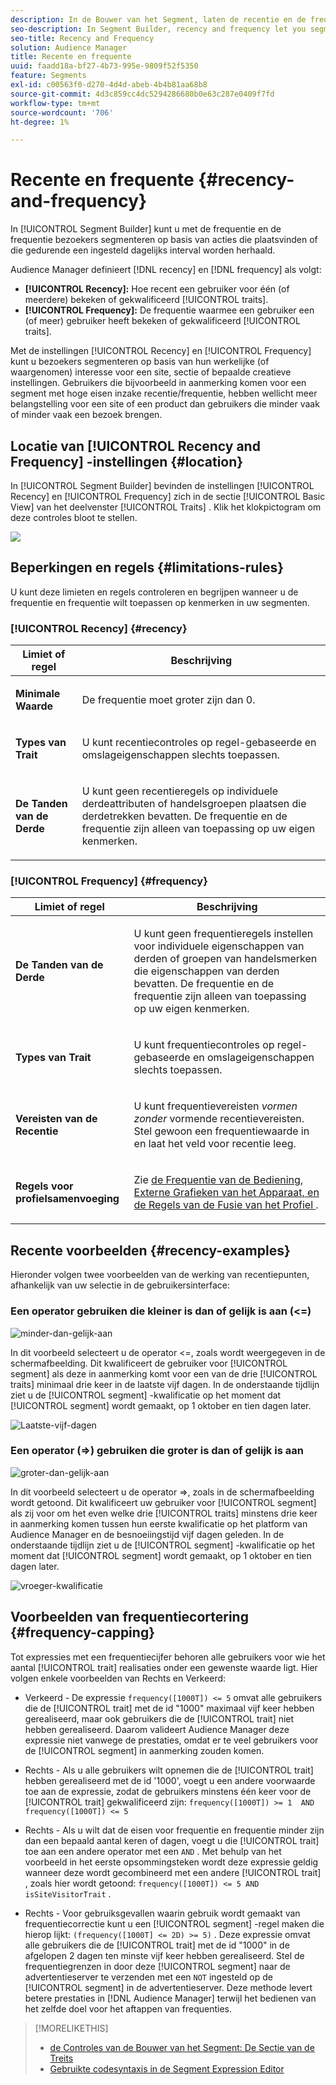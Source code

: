 ```yaml
---
description: In de Bouwer van het Segment, laten de recentie en de frequentie u bezoekers segmenteren die op acties voorkomen of zich over een bepaald dagelijks interval herhalen.
seo-description: In Segment Builder, recency and frequency let you segment visitors based on actions that occur or repeat over a set daily interval.
seo-title: Recency and Frequency
solution: Audience Manager
title: Recente en frequente
uuid: faadd18a-bf27-4b73-995e-9809f52f5350
feature: Segments
exl-id: c00563f0-d270-4d4d-abeb-4b4b81aa68b8
source-git-commit: 4d3c859cc4dc5294286680b0e63c287e0409f7fd
workflow-type: tm+mt
source-wordcount: '706'
ht-degree: 1%

---
```


# Recente en frequente {#recency-and-frequency}

In [!UICONTROL Segment Builder] kunt u met de frequentie en de frequentie bezoekers segmenteren op basis van acties die plaatsvinden of die gedurende een ingesteld dagelijks interval worden herhaald.

Audience Manager definieert [!DNL recency] en [!DNL frequency] als volgt:

* **[!UICONTROL Recency]:** Hoe recent een gebruiker voor één (of meerdere) bekeken of gekwalificeerd [!UICONTROL traits].
* **[!UICONTROL Frequency]:** De frequentie waarmee een gebruiker een (of meer) gebruiker heeft bekeken of gekwalificeerd [!UICONTROL traits].

Met de instellingen [!UICONTROL Recency] en [!UICONTROL Frequency] kunt u bezoekers segmenteren op basis van hun werkelijke (of waargenomen) interesse voor een site, sectie of bepaalde creatieve instellingen. Gebruikers die bijvoorbeeld in aanmerking komen voor een segment met hoge eisen inzake recentie/frequentie, hebben wellicht meer belangstelling voor een site of een product dan gebruikers die minder vaak of minder vaak een bezoek brengen.

## Locatie van [!UICONTROL Recency and Frequency] -instellingen {#location}

In [!UICONTROL Segment Builder] bevinden de instellingen [!UICONTROL Recency] en [!UICONTROL Frequency] zich in de sectie [!UICONTROL Basic View] van het deelvenster [!UICONTROL Traits] . Klik het klokpictogram om deze controles bloot te stellen.

![](assets/recency_frequency.png)

## Beperkingen en regels {#limitations-rules}

U kunt deze limieten en regels controleren en begrijpen wanneer u de frequentie en frequentie wilt toepassen op kenmerken in uw segmenten.

### [!UICONTROL Recency] {#recency}

<table id="table_026064124C694D75B7A960457D50170B"> 
 <thead> 
  <tr> 
   <th colname="col1" class="entry"> Limiet of regel </th> 
   <th colname="col2" class="entry"> Beschrijving </th> 
  </tr> 
 </thead>
 <tbody> 
  <tr> 
   <td colname="col1"> <p> <b> Minimale Waarde </b> </p> </td> 
   <td colname="col2"> <p>De frequentie moet groter zijn dan 0. </p> </td> 
  </tr>
  <tr> 
   <td colname="col1"> <p> <b> Types van Trait </b> </p> </td> 
   <td colname="col2"> <p>U kunt recentiecontroles op regel-gebaseerde en omslageigenschappen slechts toepassen. </p> </td> 
  </tr> 
  <tr> 
   <td colname="col1"> <p> <b> De Tanden van de Derde </b> </p> </td> 
   <td colname="col2"> <p>U kunt geen recentieregels op individuele derdeattributen of handelsgroepen plaatsen die derdetrekken bevatten. De frequentie en de frequentie zijn alleen van toepassing op uw eigen kenmerken. </p> </td> 
  </tr> 
 </tbody> 
</table>

### [!UICONTROL Frequency] {#frequency}

<table id="table_EBD621D26C8B4D03933E8C0753C892A7"> 
 <thead> 
  <tr> 
   <th colname="col1" class="entry"> Limiet of regel </th> 
   <th colname="col2" class="entry"> Beschrijving </th> 
  </tr> 
 </thead>
 <tbody> 
  <tr> 
   <td colname="col1"> <p> <b> De Tanden van de Derde </b> </p> </td> 
   <td colname="col2"> <p>U kunt geen frequentieregels instellen voor individuele eigenschappen van derden of groepen van handelsmerken die eigenschappen van derden bevatten. De frequentie en de frequentie zijn alleen van toepassing op uw eigen kenmerken. </p> </td> 
  </tr> 
  <tr> 
   <td colname="col1"> <p> <b> Types van Trait </b> </p> </td> 
   <td colname="col2"> <p>U kunt frequentiecontroles op regel-gebaseerde en omslageigenschappen slechts toepassen. </p> </td> 
  </tr> 
  <tr> 
   <td colname="col1"> <p> <b> Vereisten van de Recentie </b> </p> </td> 
   <td colname="col2"> <p>U kunt frequentievereisten <i> vormen zonder </i> vormende recentievereisten. Stel gewoon een frequentiewaarde in en laat het veld voor recentie leeg. </p> </td> 
  </tr> 
  <tr> 
   <td colname="col1"> <p><b>Regels voor profielsamenvoeging</b> </p> </td> 
   <td colname="col2"> <p>Zie <a href="../../faq/faq-profile-merge.md#trait-freq-device-rules"> de Frequentie van de Bediening, Externe Grafieken van het Apparaat, en de Regels van de Fusie van het Profiel </a>. </p> </td> 
  </tr> 
 </tbody> 
</table>

## Recente voorbeelden {#recency-examples}

Hieronder volgen twee voorbeelden van de werking van recentiepunten, afhankelijk van uw selectie in de gebruikersinterface:

### Een operator gebruiken die kleiner is dan of gelijk is aan (&lt;=)

![ minder-dan-gelijk-aan ](assets/less-than-equal-to.png)

In dit voorbeeld selecteert u de operator &lt;=, zoals wordt weergegeven in de schermafbeelding. Dit kwalificeert de gebruiker voor [!UICONTROL segment] als deze in aanmerking komt voor een van de drie [!UICONTROL traits] minimaal drie keer in de laatste vijf dagen. In de onderstaande tijdlijn ziet u de [!UICONTROL segment] -kwalificatie op het moment dat [!UICONTROL segment] wordt gemaakt, op 1 oktober en tien dagen later.

![ Laatste-vijf-dagen ](assets/last-5-days.png)

### Een operator (=>) gebruiken die groter is dan of gelijk is aan

![ groter-dan-gelijk-aan ](assets/greater-than-equal-to.png)

In dit voorbeeld selecteert u de operator =>, zoals in de schermafbeelding wordt getoond. Dit kwalificeert uw gebruiker voor [!UICONTROL segment] als zij voor om het even welke drie [!UICONTROL traits] minstens drie keer in aanmerking komen tussen hun eerste kwalificatie op het platform van Audience Manager en de besnoeiingstijd vijf dagen geleden. In de onderstaande tijdlijn ziet u de [!UICONTROL segment] -kwalificatie op het moment dat [!UICONTROL segment] wordt gemaakt, op 1 oktober en tien dagen later.

![ vroeger-kwalificatie ](assets/earlier-qualification.png)


## Voorbeelden van frequentiecortering {#frequency-capping}

Tot expressies met een frequentiecijfer behoren alle gebruikers voor wie het aantal [!UICONTROL trait] realisaties onder een gewenste waarde ligt. Hier volgen enkele voorbeelden van Rechts en Verkeerd:

* Verkeerd - De expressie `frequency([1000T]) <= 5` omvat alle gebruikers die de [!UICONTROL trait] met de id &quot;1000&quot; maximaal vijf keer hebben gerealiseerd, maar ook gebruikers die de [!UICONTROL trait] niet hebben gerealiseerd. Daarom valideert Audience Manager deze expressie niet vanwege de prestaties, omdat er te veel gebruikers voor de [!UICONTROL segment] in aanmerking zouden komen.

* Rechts - Als u alle gebruikers wilt opnemen die de [!UICONTROL trait] hebben gerealiseerd met de id &#39;1000&#39;, voegt u een andere voorwaarde toe aan de expressie, zodat de gebruikers minstens één keer voor de [!UICONTROL trait] gekwalificeerd zijn: `frequency([1000T]) >= 1  AND  frequency([1000T]) <= 5`

* Rechts - Als u wilt dat de eisen voor frequentie en frequentie minder zijn dan een bepaald aantal keren of dagen, voegt u die [!UICONTROL trait] toe aan een andere operator met een `AND` . Met behulp van het voorbeeld in het eerste opsommingsteken wordt deze expressie geldig wanneer deze wordt gecombineerd met een andere [!UICONTROL trait] , zoals hier wordt getoond: `frequency([1000T]) <= 5 AND isSiteVisitorTrait` .

* Rechts - Voor gebruiksgevallen waarin gebruik wordt gemaakt van frequentiecorrectie kunt u een [!UICONTROL segment] -regel maken die hierop lijkt: `(frequency([1000T] <= 2D) >= 5)` . Deze expressie omvat alle gebruikers die de [!UICONTROL trait] met de id &quot;1000&quot; in de afgelopen 2 dagen ten minste vijf keer hebben gerealiseerd. Stel de frequentiegrenzen in door deze [!UICONTROL segment] naar de advertentieserver te verzenden met een `NOT` ingesteld op de [!UICONTROL segment] in de advertentieserver. Deze methode levert betere prestaties in [!DNL Audience Manager] terwijl het bedienen van het zelfde doel voor het aftappen van frequenties.

>[!MORELIKETHIS]
>
>* [ de Controles van de Bouwer van het Segment: De Sectie van de Treits ](../../features/segments/segment-builder.md#segment-builder-controls-traits)
>* [Gebruikte codesyntaxis in de Segment Expression Editor](../../features/segments/segment-code-syntax.md)
